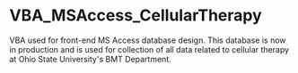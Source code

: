 # VBA_MSAccess_CellularTherapy
VBA used for front-end MS Access database design. This database is now in production and is used for collection of all data related to cellular therapy at Ohio State University's BMT Department. 
